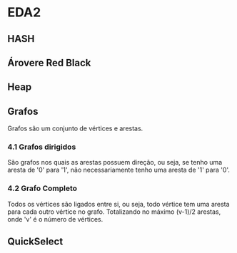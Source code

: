 # EDA2

## HASH

## Árovere Red Black

## Heap

## Grafos
Grafos são um conjunto de vértices e arestas.

### 4.1 Grafos dirigidos
São grafos nos quais as arestas possuem direção, ou seja, se tenho uma aresta de '0' para '1', não necessariamente tenho uma aresta de '1' para '0'.

### 4.2 Grafo Completo
Todos os vértices são ligados entre si, ou seja, todo vértice tem uma aresta para cada outro vértice no grafo. Totalizando no máximo (v-1)/2 arestas, onde 'v' é o número de vértices.

## QuickSelect